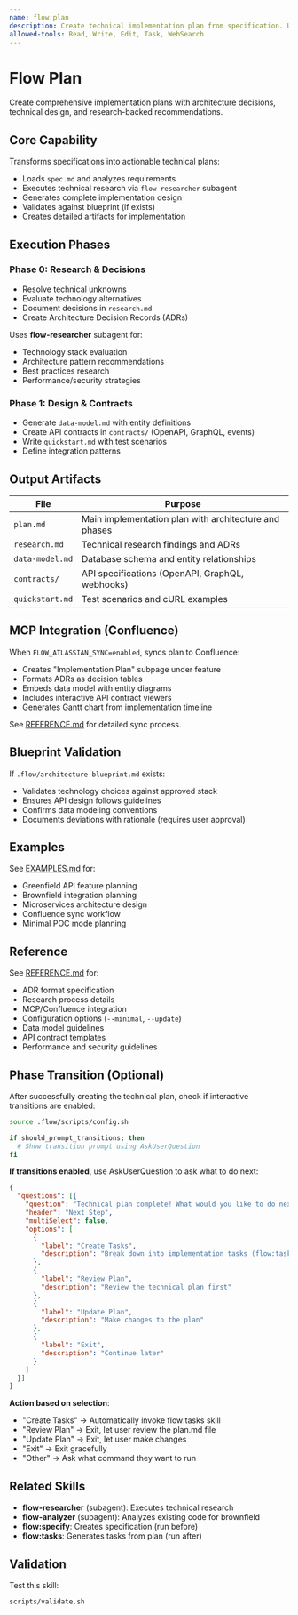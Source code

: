 ```yaml
---
name: flow:plan
description: Create technical implementation plan from specification. Use when 1) Spec is complete and need technical design, 2) Determining architecture for feature, 3) Designing components/APIs/data models, 4) Before breaking down into tasks, 5) Need research-backed technical decisions and ADRs. Creates plan.md with technical decisions and component design.
allowed-tools: Read, Write, Edit, Task, WebSearch
---
```


# Flow Plan

Create comprehensive implementation plans with architecture decisions, technical design, and research-backed recommendations.

## Core Capability

Transforms specifications into actionable technical plans:
- Loads `spec.md` and analyzes requirements
- Executes technical research via `flow-researcher` subagent
- Generates complete implementation design
- Validates against blueprint (if exists)
- Creates detailed artifacts for implementation

## Execution Phases

### Phase 0: Research & Decisions
- Resolve technical unknowns
- Evaluate technology alternatives
- Document decisions in `research.md`
- Create Architecture Decision Records (ADRs)

Uses **flow-researcher** subagent for:
- Technology stack evaluation
- Architecture pattern recommendations
- Best practices research
- Performance/security strategies

### Phase 1: Design & Contracts
- Generate `data-model.md` with entity definitions
- Create API contracts in `contracts/` (OpenAPI, GraphQL, events)
- Write `quickstart.md` with test scenarios
- Define integration patterns

## Output Artifacts

| File | Purpose |
|------|---------|
| `plan.md` | Main implementation plan with architecture and phases |
| `research.md` | Technical research findings and ADRs |
| `data-model.md` | Database schema and entity relationships |
| `contracts/` | API specifications (OpenAPI, GraphQL, webhooks) |
| `quickstart.md` | Test scenarios and cURL examples |

## MCP Integration (Confluence)

When `FLOW_ATLASSIAN_SYNC=enabled`, syncs plan to Confluence:
- Creates "Implementation Plan" subpage under feature
- Formats ADRs as decision tables
- Embeds data model with entity diagrams
- Includes interactive API contract viewers
- Generates Gantt chart from implementation timeline

See [REFERENCE.md](./REFERENCE.md#mcp-integration-confluence) for detailed sync process.

## Blueprint Validation

If `.flow/architecture-blueprint.md` exists:
- Validates technology choices against approved stack
- Ensures API design follows guidelines
- Confirms data modeling conventions
- Documents deviations with rationale (requires user approval)

## Examples

See [EXAMPLES.md](./EXAMPLES.md) for:
- Greenfield API feature planning
- Brownfield integration planning
- Microservices architecture design
- Confluence sync workflow
- Minimal POC mode planning

## Reference

See [REFERENCE.md](./REFERENCE.md) for:
- ADR format specification
- Research process details
- MCP/Confluence integration
- Configuration options (`--minimal`, `--update`)
- Data model guidelines
- API contract templates
- Performance and security guidelines

## Phase Transition (Optional)

After successfully creating the technical plan, check if interactive transitions are enabled:

```bash
source .flow/scripts/config.sh

if should_prompt_transitions; then
  # Show transition prompt using AskUserQuestion
fi
```

**If transitions enabled**, use AskUserQuestion to ask what to do next:

```json
{
  "questions": [{
    "question": "Technical plan complete! What would you like to do next?",
    "header": "Next Step",
    "multiSelect": false,
    "options": [
      {
        "label": "Create Tasks",
        "description": "Break down into implementation tasks (flow:tasks)"
      },
      {
        "label": "Review Plan",
        "description": "Review the technical plan first"
      },
      {
        "label": "Update Plan",
        "description": "Make changes to the plan"
      },
      {
        "label": "Exit",
        "description": "Continue later"
      }
    ]
  }]
}
```

**Action based on selection**:
- "Create Tasks" → Automatically invoke flow:tasks skill
- "Review Plan" → Exit, let user review the plan.md file
- "Update Plan" → Exit, let user make changes
- "Exit" → Exit gracefully
- "Other" → Ask what command they want to run

## Related Skills

- **flow-researcher** (subagent): Executes technical research
- **flow-analyzer** (subagent): Analyzes existing code for brownfield
- **flow:specify**: Creates specification (run before)
- **flow:tasks**: Generates tasks from plan (run after)

## Validation

Test this skill:
```bash
scripts/validate.sh
```